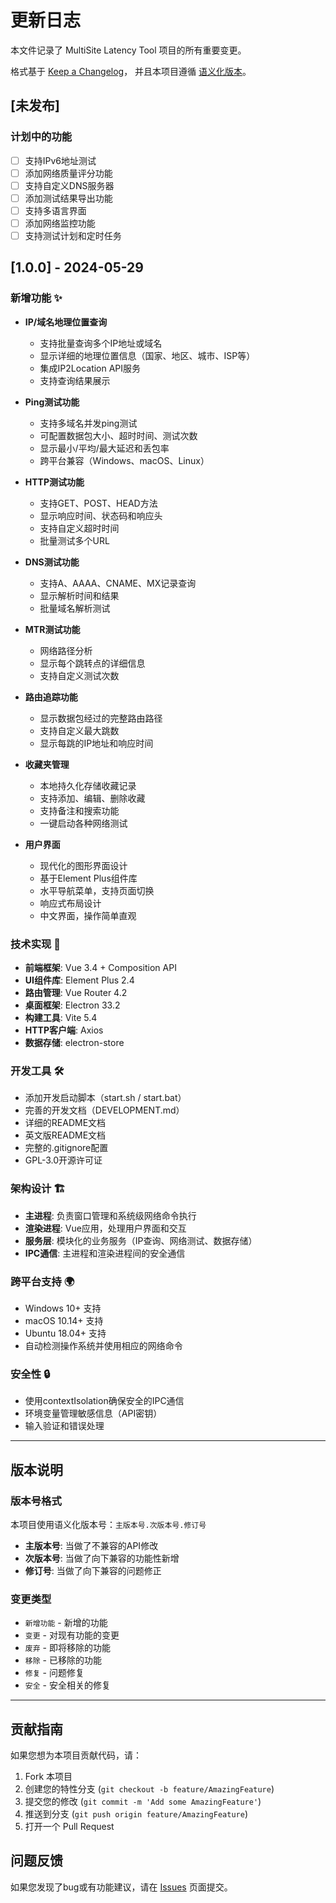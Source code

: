 # 更新日志

本文件记录了 MultiSite Latency Tool 项目的所有重要变更。

格式基于 [Keep a Changelog](https://keepachangelog.com/zh-CN/1.0.0/)，
并且本项目遵循 [语义化版本](https://semver.org/lang/zh-CN/)。

## [未发布]

### 计划中的功能
- [ ] 支持IPv6地址测试
- [ ] 添加网络质量评分功能
- [ ] 支持自定义DNS服务器
- [ ] 添加测试结果导出功能
- [ ] 支持多语言界面
- [ ] 添加网络监控功能
- [ ] 支持测试计划和定时任务

## [1.0.0] - 2024-05-29

### 新增功能 ✨
- **IP/域名地理位置查询**
  - 支持批量查询多个IP地址或域名
  - 显示详细的地理位置信息（国家、地区、城市、ISP等）
  - 集成IP2Location API服务
  - 支持查询结果展示

- **Ping测试功能**
  - 支持多域名并发ping测试
  - 可配置数据包大小、超时时间、测试次数
  - 显示最小/平均/最大延迟和丢包率
  - 跨平台兼容（Windows、macOS、Linux）

- **HTTP测试功能**
  - 支持GET、POST、HEAD方法
  - 显示响应时间、状态码和响应头
  - 支持自定义超时时间
  - 批量测试多个URL

- **DNS测试功能**
  - 支持A、AAAA、CNAME、MX记录查询
  - 显示解析时间和结果
  - 批量域名解析测试

- **MTR测试功能**
  - 网络路径分析
  - 显示每个跳转点的详细信息
  - 支持自定义测试次数

- **路由追踪功能**
  - 显示数据包经过的完整路由路径
  - 支持自定义最大跳数
  - 显示每跳的IP地址和响应时间

- **收藏夹管理**
  - 本地持久化存储收藏记录
  - 支持添加、编辑、删除收藏
  - 支持备注和搜索功能
  - 一键启动各种网络测试

- **用户界面**
  - 现代化的图形界面设计
  - 基于Element Plus组件库
  - 水平导航菜单，支持页面切换
  - 响应式布局设计
  - 中文界面，操作简单直观

### 技术实现 🔧
- **前端框架**: Vue 3.4 + Composition API
- **UI组件库**: Element Plus 2.4
- **路由管理**: Vue Router 4.2
- **桌面框架**: Electron 33.2
- **构建工具**: Vite 5.4
- **HTTP客户端**: Axios
- **数据存储**: electron-store

### 开发工具 🛠
- 添加开发启动脚本（start.sh / start.bat）
- 完善的开发文档（DEVELOPMENT.md）
- 详细的README文档
- 英文版README文档
- 完整的.gitignore配置
- GPL-3.0开源许可证

### 架构设计 🏗
- **主进程**: 负责窗口管理和系统级网络命令执行
- **渲染进程**: Vue应用，处理用户界面和交互
- **服务层**: 模块化的业务服务（IP查询、网络测试、数据存储）
- **IPC通信**: 主进程和渲染进程间的安全通信

### 跨平台支持 🌍
- Windows 10+ 支持
- macOS 10.14+ 支持  
- Ubuntu 18.04+ 支持
- 自动检测操作系统并使用相应的网络命令

### 安全性 🔒
- 使用contextIsolation确保安全的IPC通信
- 环境变量管理敏感信息（API密钥）
- 输入验证和错误处理

---

## 版本说明

### 版本号格式
本项目使用语义化版本号：`主版本号.次版本号.修订号`

- **主版本号**: 当做了不兼容的API修改
- **次版本号**: 当做了向下兼容的功能性新增
- **修订号**: 当做了向下兼容的问题修正

### 变更类型
- `新增功能` - 新增的功能
- `变更` - 对现有功能的变更
- `废弃` - 即将移除的功能
- `移除` - 已移除的功能
- `修复` - 问题修复
- `安全` - 安全相关的修复

---

## 贡献指南

如果您想为本项目贡献代码，请：

1. Fork 本项目
2. 创建您的特性分支 (`git checkout -b feature/AmazingFeature`)
3. 提交您的修改 (`git commit -m 'Add some AmazingFeature'`)
4. 推送到分支 (`git push origin feature/AmazingFeature`)
5. 打开一个 Pull Request

## 问题反馈

如果您发现了bug或有功能建议，请在 [Issues](https://gitee.com/Snake-Konginchrist/MultiSiteLatencyTool/issues) 页面提交。 